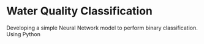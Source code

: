 # Water Quality Classification
 Developing a simple Neural Network model to perform binary classification.
 Using Python
